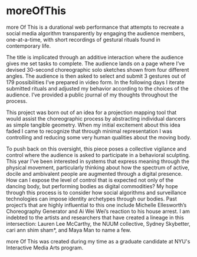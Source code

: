 # moreOfThis
more Of This is a durational web performance that attempts to recreate a social media algorithm transparently by engaging the audience members, one-at-a-time, with short recordings of gestural rituals found in contemporary life.

The title is implicated through an additive interaction where the audience gives me set tasks to complete. The audience lands on a page where I’ve devised 30-second choreographic solo sketches shown from four different angles. The audience is then asked to select and submit 3 gestures out of 179 possibilities I’ve prepared in video form. In the following days I iterate submitted rituals and adjusted my behavior according to the choices of the audience. I’ve provided a public journal of my thoughts throughout the process.

This project was born out of an idea for a projection mapping tool that would assist the choreographic process by abstracting individual dancers as simple tangible geometry. When my initial excitement about this idea faded I came to recognize that through minimal representation I was controlling and reducing some very human qualities about the moving body.

To push back on this oversight, this piece poses a collective vigilance and control where the audience is asked to participate in a behavioral sculpting. This year I’ve been interested in systems that express meaning through the physical movement, particularly thinking about how the spectrum of active, docile and ambivalent people are augmented through a digital presence. How can I expose the level of control that is expected not only of the dancing body, but performing bodies as digital commodities? My hope through this process is to consider how social algorithms and surveillance technologies can impose identity archetypes through our bodies. Past project’s that are highly influential to this one include Michelle Ellesworth’s Choreography Generator and Ai Wei Wei’s reaction to his house arrest. I am indebted to the artists and researchers that have created a lineage in this intersection: Lauren Lee McCarthy, the NUUM collective, Sydney Skybetter, cari ann shim sham*, and Maya Man to name a few.

more Of This was created during my time as a graduate candidate at NYU's Interactive Media Arts program.
